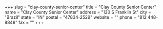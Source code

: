 +++
slug = "clay-county-senior-center"
title = "Clay County Senior Center"
name = "Clay County Senior Center"
address = "120 S Franklin St"
city = "Brazil"
state = "IN"
postal = "47834-2529"
website = ""
phone = "812 448-8848"
fax = ""
+++
